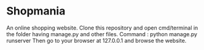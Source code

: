 # Shopmania
An online shopping website.
Clone this repository and open cmd/terminal in the folder having manage.py and other files.
Command :
python manage.py runserver
Then go to your browser at 127.0.0.1 and browse the website.
